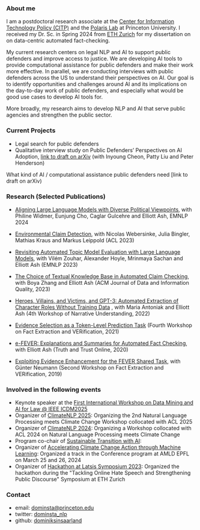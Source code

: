 ### About me

I am a postdoctoral research associate at the [Center for Information Technology Policy (CITP)](https://citp.princeton.edu/citp-people/dominik-stammbach/) and the [Polaris Lab](https://www.polarislab.org/) at Princeton University. I received my Dr. Sc. in Spring 2024 from [ETH Zurich](https://ethz.ch/en.html) for my dissertation on on data-centric automated fact-checking.

My current research centers on legal NLP and AI to support public defenders and improve access to justice. We are developing AI tools to provide computational assistance for public defenders and make their work more effective. In parallel, we are conducting interviews with public defenders across the US to understand their perspectives on AI. Our goal is to identify opportunities and challenges around AI and its implications on the day-to-day work of public defenders, and especially what would be good use cases to develop AI tools for.

More broadly, my research aims to develop NLP and AI that serve public agencies and strengthen the public sector.




### Current Projects

- Legal search for public defenders
- Qualitative interview study on Public Defenders’ Perspectives on AI Adoption, [link to draft on arXiv](https://arxiv.org/pdf/2510.22933) (with Inyoung Cheon, Patty Liu and Peter Henderson) 

What kind of AI / computational assistance public defenders need [link to draft on arXiv)

### Research (Selected Publications)

- [Aligning Large Language Models with Diverse Political Viewpoints](https://aclanthology.org/2024.emnlp-main.412/), with Philine Widmer, Eunjung Cho, Caglar Gulcehre and Elliott Ash, EMNLP 2024

- [Environmental Claim Detection](https://aclanthology.org/2023.acl-short.91/), with Nicolas Webersinke, Julia Bingler, Mathias Kraus and Markus Leippold (ACL 2023)

- [Revisiting Automated Topic Model Evaluation with Large Language Models](https://aclanthology.org/2023.emnlp-main.581/), with Vilém Zouhar, Alexander Hoyle, Mrinmaya Sachan and Elliott Ash (EMNLP 2023)

- [The Choice of Textual Knowledge Base in Automated Claim Checking](https://dl.acm.org/doi/full/10.1145/3561389), with Boya Zhang and Elliott Ash (ACM Journal of Data and Information Quality, 2023)

- [Heroes, Villains, and Victims, and GPT-3: Automated Extraction of Character Roles Without Training Data](https://aclanthology.org/2022.wnu-1.6/) , with Maria Antoniak and Elliott Ash (4th Workshop of Narrative Understanding, 2022)

- [Evidence Selection as a Token-Level Prediction Task](https://aclanthology.org/2021.fever-1.2/) (Fourth Workshop on Fact Extraction and VERification, 2021)

- [e-FEVER: Explanations and Summaries for Automated Fact Checking](https://www.research-collection.ethz.ch/handle/20.500.11850/453826), with Elliott Ash (Truth and Trust Online, 2020)

- [Exploiting Evidence Enhancement for the FEVER Shared Task](https://aclanthology.org/D19-6616/), with Günter Neumann (Second Workshop on Fact Extraction and VERification, 2019)

### Involved in the following events

- Keynote speaker at the [First International Workshop on Data Mining and AI for Law @ IEEE ICDM2025](https://dmail-workshop.github.io/DMAIL2025/program/)
- Organizer of [ClimateNLP 2025](https://nlp4climate.github.io/): Organizing the 2nd Natural Language Processing meets Climate Change Workshop collocated with ACL 2025 
- Organizer of [ClimateNLP 2024](https://nlp4climate.github.io/climatenlp2024/): Organizing a Workshop collocated with ACL 2024 on Natural Language Processing meets Climate Change
- Program co-chair of [Sustainable Transition with AI](https://stai.jeju.ai/):
- Organizer of [Accelerating Climate Change Action through Machine Learning](https://appliedmldays.org/): Organized a track in the Conference program at AMLD EPFL on March 25 and 26, 2024
- Organizer of [Hackathon at Latsis Symposium 2023](https://latsis2023.ethz.ch/hackathon.html): Organized the hackathon during the "Tackling Online Hate Speech and Strengthening Public Discourse" Symposium at ETH Zurich

### Contact

- email: [dominsta@princeton.edu](mailto:dominsta@princeton.edu)
- twitter: [dominsta_nlp](https://twitter.com/dominsta_nlp)
- github: [dominiksinsaarland](https://github.com/dominiksinsaarland)
